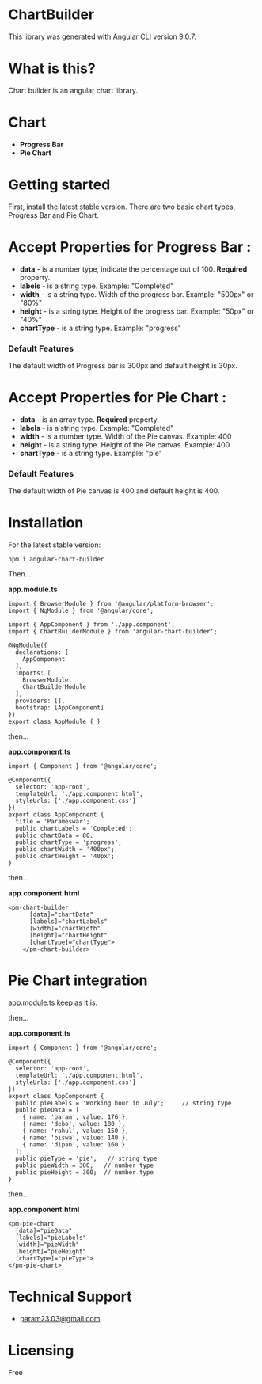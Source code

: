 # ChartBuilder

This library was generated with [Angular CLI](https://github.com/angular/angular-cli) version 9.0.7.

# What is this?

Chart builder is an angular chart library. 

# Chart

- **Progress Bar**
- **Pie Chart**

# Getting started

First, install the latest stable version. 
There are two basic chart types, Progress Bar and Pie Chart.

# Accept Properties for Progress Bar : 
- **data** - is a number type, indicate the percentage out of 100. **Required** property. 
- **labels** - is a string type. Example: "Completed"
- **width** - is a string type. Width of the progress bar. Example: "500px" or "80%"
- **height** - is a string type. Height of the progress bar. Example: "50px" or "40%"
- **chartType** - is a string type. Example: "progress"

### Default Features

The default width of Progress bar is 300px and default height is 30px.

# Accept Properties for Pie Chart : 
- **data** - is an array type. **Required** property. 
- **labels** - is a string type. Example: "Completed"
- **width** - is a number type. Width of the Pie canvas. Example: 400 
- **height** - is a string type. Height of the Pie canvas. Example: 400 
- **chartType** - is a string type. Example: "pie"

### Default Features

The default width of Pie canvas is 400 and default height is 400. 

# Installation 

For the latest stable version:

`npm i angular-chart-builder`

Then...

**app.module.ts**

```
import { BrowserModule } from '@angular/platform-browser';
import { NgModule } from '@angular/core';

import { AppComponent } from './app.component';
import { ChartBuilderModule } from 'angular-chart-builder';

@NgModule({
  declarations: [
    AppComponent
  ],
  imports: [
    BrowserModule,
    ChartBuilderModule
  ],
  providers: [],
  bootstrap: [AppComponent]
})
export class AppModule { }

```

then...

**app.component.ts**

```
import { Component } from '@angular/core';

@Component({
  selector: 'app-root',
  templateUrl: './app.component.html',
  styleUrls: ['./app.component.css']
})
export class AppComponent {
  title = 'Parameswar';
  public chartLabels = 'Completed';
  public chartData = 80;
  public chartType = 'progress';
  public chartWidth = '400px';
  public chartHeight = '40px';
}

```

then...

**app.component.html**

```
<pm-chart-builder
      [data]="chartData"
      [labels]="chartLabels"
      [width]="chartWidth"
      [height]="chartHeight"
      [chartType]="chartType">
    </pm-chart-builder>

```

# Pie Chart integration

app.module.ts keep as it is.

then...

**app.component.ts**

```
import { Component } from '@angular/core';

@Component({
  selector: 'app-root',
  templateUrl: './app.component.html',
  styleUrls: ['./app.component.css']
})
export class AppComponent {
  public pieLabels = 'Working hour in July';     // string type
  public pieData = [
    { name: 'param', value: 176 },
    { name: 'debo', value: 180 },
    { name: 'rahul', value: 150 },
    { name: 'biswa', value: 140 },
    { name: 'dipan', value: 160 }
  ];
  public pieType = 'pie';   // string type
  public pieWidth = 300;   // number type
  public pieHeight = 300;  // number type
}

```

then...

**app.component.html**

```
<pm-pie-chart
  [data]="pieData"
  [labels]="pieLabels"
  [width]="pieWidth"
  [height]="pieHeight"
  [chartType]="pieType">
</pm-pie-chart>

```

# Technical Support

- param23.03@gmail.com

# Licensing

Free

